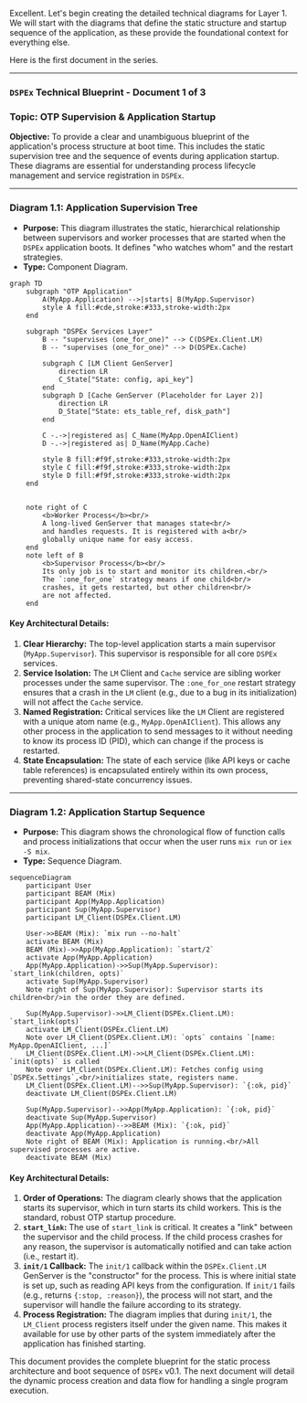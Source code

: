 Excellent. Let's begin creating the detailed technical diagrams for Layer 1. We will start with the diagrams that define the static structure and startup sequence of the application, as these provide the foundational context for everything else.

Here is the first document in the series.

---

### **`DSPEx` Technical Blueprint - Document 1 of 3**

### **Topic: OTP Supervision & Application Startup**

**Objective:** To provide a clear and unambiguous blueprint of the application's process structure at boot time. This includes the static supervision tree and the sequence of events during application startup. These diagrams are essential for understanding process lifecycle management and service registration in `DSPEx`.

---

### **Diagram 1.1: Application Supervision Tree**

*   **Purpose:** This diagram illustrates the static, hierarchical relationship between supervisors and worker processes that are started when the `DSPEx` application boots. It defines "who watches whom" and the restart strategies.
*   **Type:** Component Diagram.

```mermaid
graph TD
    subgraph "OTP Application"
        A(MyApp.Application) -->|starts| B(MyApp.Supervisor)
        style A fill:#cde,stroke:#333,stroke-width:2px
    end

    subgraph "DSPEx Services Layer"
        B -- "supervises (one_for_one)" --> C(DSPEx.Client.LM)
        B -- "supervises (one_for_one)" --> D(DSPEx.Cache)

        subgraph C [LM Client GenServer]
            direction LR
            C_State["State: config, api_key"]
        end
        subgraph D [Cache GenServer (Placeholder for Layer 2)]
            direction LR
            D_State["State: ets_table_ref, disk_path"]
        end

        C -.->|registered as| C_Name(MyApp.OpenAIClient)
        D -.->|registered as| D_Name(MyApp.Cache)

        style B fill:#f9f,stroke:#333,stroke-width:2px
        style C fill:#f9f,stroke:#333,stroke-width:2px
        style D fill:#f9f,stroke:#333,stroke-width:2px
    end


    note right of C
        <b>Worker Process</b><br/>
        A long-lived GenServer that manages state<br/>
        and handles requests. It is registered with a<br/>
        globally unique name for easy access.
    end
    note left of B
        <b>Supervisor Process</b><br/>
        Its only job is to start and monitor its children.<br/>
        The `:one_for_one` strategy means if one child<br/>
        crashes, it gets restarted, but other children<br/>
        are not affected.
    end

```

#### **Key Architectural Details:**

1.  **Clear Hierarchy:** The top-level application starts a main supervisor (`MyApp.Supervisor`). This supervisor is responsible for all core `DSPEx` services.
2.  **Service Isolation:** The `LM` Client and `Cache` service are sibling worker processes under the same supervisor. The `:one_for_one` restart strategy ensures that a crash in the `LM` client (e.g., due to a bug in its initialization) will not affect the `Cache` service.
3.  **Named Registration:** Critical services like the `LM` Client are registered with a unique atom name (e.g., `MyApp.OpenAIClient`). This allows any other process in the application to send messages to it without needing to know its process ID (PID), which can change if the process is restarted.
4.  **State Encapsulation:** The state of each service (like API keys or cache table references) is encapsulated entirely within its own process, preventing shared-state concurrency issues.

---

### **Diagram 1.2: Application Startup Sequence**

*   **Purpose:** This diagram shows the chronological flow of function calls and process initializations that occur when the user runs `mix run` or `iex -S mix`.
*   **Type:** Sequence Diagram.

```mermaid
sequenceDiagram
    participant User
    participant BEAM (Mix)
    participant App(MyApp.Application)
    participant Sup(MyApp.Supervisor)
    participant LM_Client(DSPEx.Client.LM)

    User->>BEAM (Mix): `mix run --no-halt`
    activate BEAM (Mix)
    BEAM (Mix)->>App(MyApp.Application): `start/2`
    activate App(MyApp.Application)
    App(MyApp.Application)->>Sup(MyApp.Supervisor): `start_link(children, opts)`
    activate Sup(MyApp.Supervisor)
    Note right of Sup(MyApp.Supervisor): Supervisor starts its children<br/>in the order they are defined.

    Sup(MyApp.Supervisor)->>LM_Client(DSPEx.Client.LM): `start_link(opts)`
    activate LM_Client(DSPEx.Client.LM)
    Note over LM_Client(DSPEx.Client.LM): `opts` contains `[name: MyApp.OpenAIClient, ...]`
    LM_Client(DSPEx.Client.LM)->>LM_Client(DSPEx.Client.LM): `init(opts)` is called
    Note over LM_Client(DSPEx.Client.LM): Fetches config using `DSPEx.Settings`,<br/>initializes state, registers name.
    LM_Client(DSPEx.Client.LM)-->>Sup(MyApp.Supervisor): `{:ok, pid}`
    deactivate LM_Client(DSPEx.Client.LM)

    Sup(MyApp.Supervisor)-->>App(MyApp.Application): `{:ok, pid}`
    deactivate Sup(MyApp.Supervisor)
    App(MyApp.Application)-->>BEAM (Mix): `{:ok, pid}`
    deactivate App(MyApp.Application)
    Note right of BEAM (Mix): Application is running.<br/>All supervised processes are active.
    deactivate BEAM (Mix)
```

#### **Key Architectural Details:**

1.  **Order of Operations:** The diagram clearly shows that the application starts its supervisor, which in turn starts its child workers. This is the standard, robust OTP startup procedure.
2.  **`start_link`:** The use of `start_link` is critical. It creates a "link" between the supervisor and the child process. If the child process crashes for any reason, the supervisor is automatically notified and can take action (i.e., restart it).
3.  **`init/1` Callback:** The `init/1` callback within the `DSPEx.Client.LM` GenServer is the "constructor" for the process. This is where initial state is set up, such as reading API keys from the configuration. If `init/1` fails (e.g., returns `{:stop, :reason}`), the process will not start, and the supervisor will handle the failure according to its strategy.
4.  **Process Registration:** The diagram implies that during `init/1`, the `LM_Client` process registers itself under the given name. This makes it available for use by other parts of the system immediately after the application has finished starting.

This document provides the complete blueprint for the static process architecture and boot sequence of `DSPEx` v0.1. The next document will detail the dynamic process creation and data flow for handling a single program execution.
